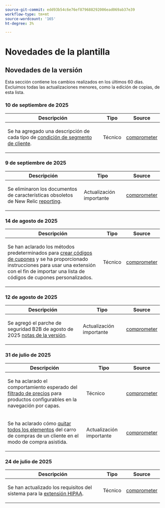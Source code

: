 ```yaml
---
source-git-commit: edd93b54c6e76ef879688292006ead069ab37e39
workflow-type: tm+mt
source-wordcount: '165'
ht-degree: 3%

---
```

# Novedades de la plantilla

## Novedades de la versión

Esta sección contiene los cambios realizados en los últimos 60 días. Excluimos todas las actualizaciones menores, como la edición de copias, de esta lista.

### 10 de septiembre de 2025

<table style="table-layout:auto;">
  <thead>
    <tr>
      <th>Descripción</th>
      <th>Tipo</th>
      <th>Source</th>
    </tr>
  </thead>
  <tbody>
    <tr>
      <td><p>Se ha agregado una descripción de cada tipo de <a href="https://experienceleague.adobe.com/en/docs/commerce-admin/customers/segments/customer-segment-create">condición de segmento de cliente</a>.</p>
</td>
      <td>
        Técnico
      </td>
      <td><a href="https://github.com/AdobeDocs/commerce-admin.en/commit/3caa8f3067d534d46e4dafb5731df200723216f8">comprometer</a></td>
    </tr>
  </tbody>
</table>

### 9 de septiembre de 2025

<table style="table-layout:auto;">
  <thead>
    <tr>
      <th>Descripción</th>
      <th>Tipo</th>
      <th>Source</th>
    </tr>
  </thead>
  <tbody>
    <tr>
      <td><p>Se eliminaron los documentos de características obsoletos de New Relic <a href="https://experienceleague.adobe.com/en/docs/commerce-admin/start/reporting/new-relic-reporting">reporting</a>.</p>
</td>
      <td>
        Actualización importante
      </td>
      <td><a href="https://github.com/AdobeDocs/commerce-admin.en/commit/066bcb5b86cfcf5ecb8a6384e6023fd839c4dfcb">comprometer</a></td>
    </tr>
  </tbody>
</table>

### 14 de agosto de 2025

<table style="table-layout:auto;">
  <thead>
    <tr>
      <th>Descripción</th>
      <th>Tipo</th>
      <th>Source</th>
    </tr>
  </thead>
  <tbody>
    <tr>
      <td><p>Se han aclarado los métodos predeterminados para <a href="https://experienceleague.adobe.com/en/docs/commerce-admin/marketing/promotions/cart-rules/price-rules-cart-coupon">crear códigos de cupones</a> y se ha proporcionado instrucciones para usar una extensión con el fin de importar una lista de códigos de cupones personalizados.</p>
</td>
      <td>
        Técnico
      </td>
      <td><a href="https://github.com/AdobeDocs/commerce-admin.en/commit/95e0223bb211b03a9c9ede7b53372c33cad65885">comprometer</a></td>
    </tr>
  </tbody>
</table>

### 12 de agosto de 2025

<table style="table-layout:auto;">
  <thead>
    <tr>
      <th>Descripción</th>
      <th>Tipo</th>
      <th>Source</th>
    </tr>
  </thead>
  <tbody>
    <tr>
      <td><p>Se agregó el parche de seguridad B2B de agosto de 2025 <a href="https://experienceleague.adobe.com/en/docs/commerce-admin/b2b/release-notes">notas de la versión</a>.</p>
</td>
      <td>
        Actualización importante
      </td>
      <td><a href="https://github.com/AdobeDocs/commerce-admin.en/commit/0ff127d55e62cc13241d9b6285f36a1bb56d8162">comprometer</a></td>
    </tr>
  </tbody>
</table>

### 31 de julio de 2025

<table style="table-layout:auto;">
  <thead>
    <tr>
      <th>Descripción</th>
      <th>Tipo</th>
      <th>Source</th>
    </tr>
  </thead>
  <tbody>
    <tr>
      <td><p>Se ha aclarado el comportamiento esperado del <a href="https://experienceleague.adobe.com/en/docs/commerce-admin/catalog/catalog/navigation/navigation-layered#price-navigation">filtrado de precios</a> para productos configurables en la navegación por capas.</p>
</td>
      <td>
        Técnico
      </td>
      <td><a href="https://github.com/AdobeDocs/commerce-admin.en/commit/3227227b6cf4f159b40fda8a5a165a7097f8a0bd">comprometer</a></td>
    </tr>
    <tr>
      <td><p>Se ha aclarado cómo <a href="https://experienceleague.adobe.com/en/docs/commerce-admin/stores-sales/point-of-purchase/assist/shopping-assisted-cart-manage">quitar todos los elementos</a> del carro de compras de un cliente en el modo de compra asistida.</p>
</td>
      <td>
        Actualización importante
      </td>
      <td><a href="https://github.com/AdobeDocs/commerce-admin.en/commit/193248c1fce55c950b22ec8d86613d23be1ead11">comprometer</a></td>
    </tr>
  </tbody>
</table>

### 24 de julio de 2025

<table style="table-layout:auto;">
  <thead>
    <tr>
      <th>Descripción</th>
      <th>Tipo</th>
      <th>Source</th>
    </tr>
  </thead>
  <tbody>
    <tr>
      <td><p>Se han actualizado los requisitos del sistema para la <a href="https://experienceleague.adobe.com/en/docs/commerce-admin/start/compliance/hipaa-ready-service/overview#system-requirements">extensión HIPAA</a>.</p>
</td>
      <td>
        Técnico
      </td>
      <td><a href="https://github.com/AdobeDocs/commerce-admin.en/commit/a8a79656179b9a725aa84ce5481ef82747547745">comprometer</a></td>
    </tr>
  </tbody>
</table>
